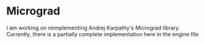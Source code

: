 # Micrograd

I am working on reimplementing Andrej Karpathy's Micrograd library. Currently, there is a partially complete implementation here in the engine file
